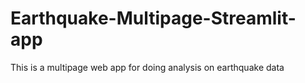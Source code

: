 # Earthquake-Multipage-Streamlit-app
This is a multipage web app for doing analysis on earthquake data
